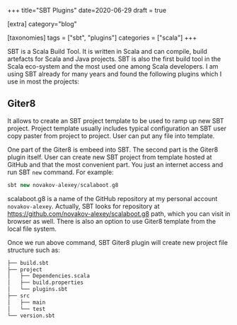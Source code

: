 +++
title="SBT Plugins"
date=2020-06-29
draft = true

[extra]
category="blog"

[taxonomies]
tags = ["sbt", "plugins"]
categories = ["scala"]
+++

SBT is a Scala Build Tool. It is written in Scala and can compile, build artefacts for Scala and Java projects. SBT is also the first build
tool in the Scala eco-system and the most used one among Scala developers. I am using SBT already for many years and found the following plugins which I use in most the projects:

## Giter8

It allows to create an SBT project template to be used to ramp up new SBT project. Project template usually includes typical configuration
an SBT user copy paster from project to project. User can put any file into template.

One part of the Giter8 is embeed into SBT. The second part is the Giter8 plugin itself. User can create new SBT project from template hosted at GitHub and that the most convenient part. You just an internet access and run SBT `new` command. For example:

```scala
sbt new novakov-alexey/scalaboot.g8     
```

scalaboot.g8 is a name of the GitHub repository at my personal account `novakov-alexey`. Actually, SBT looks for repository at 
https://github.com/novakov-alexey/scalaboot.g8 path, which you can visit in browser as well. There is also an option to use Giter8 template from the local file system.

Once we run above command, SBT Giter8 plugin will create new project file structure such as:

```bash
├── build.sbt
├── project
│   ├── Dependencies.scala
│   ├── build.properties
│   └── plugins.sbt
├── src
│   ├── main
│   └── test
└── version.sbt
```